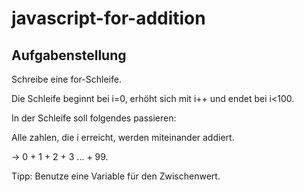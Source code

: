 # javascript-for-addition

## Aufgabenstellung
Schreibe eine for-Schleife.

Die Schleife beginnt bei i=0, erhöht sich mit i++ und endet bei i<100.

In der Schleife soll folgendes passieren:

Alle zahlen, die i erreicht, werden miteinander addiert.

-> 0 + 1 + 2 + 3 ... + 99.

Tipp: Benutze eine Variable für den Zwischenwert.
